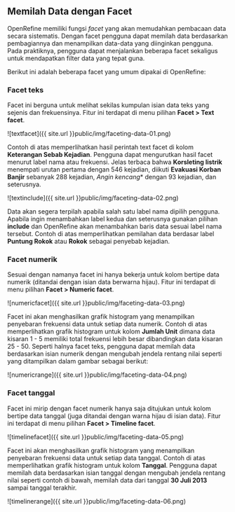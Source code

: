Memilah Data dengan Facet
-------------------------

OpenRefine memiliki fungsi *facet* yang akan memudahkan pembacaan data secara sistematis. Dengan facet pengguna dapat memilah data berdasarkan pembagiannya dan menampilkan data-data yang diinginkan pengguna. Pada praktiknya, pengguna dapat menjalankan beberapa facet sekaligus untuk mendapatkan filter data yang tepat guna.

Berikut ini adalah beberapa facet yang umum dipakai di OpenRefine:

### Facet teks

Facet ini berguna untuk melihat sekilas kumpulan isian data teks yang sejenis dan frekuensinya.
Fitur ini terdapat di menu pilihan **Facet > Text facet**.

![textfacet]({{ site.url }}public/img/faceting-data-01.png)

Contoh di atas memperlihatkan hasil perintah text facet di kolom **Keterangan Sebab Kejadian**. Pengguna dapat mengurutkan hasil facet menurut label nama atau frekuensi. Jelas terbaca bahwa **Korsleting listrik** menempati urutan pertama dengan 546 kejadian, diikuti **Evakuasi Korban Banjir** sebanyak 288 kejadian, *Angin kencang** dengan 93 kejadian, dan seterusnya.

![textinclude]({{ site.url }}public/img/faceting-data-02.png)

Data akan segera terpilah apabila salah satu label nama dipilih pengguna. Apabila ingin menambahkan label kedua dan seterusnya gunakan pilihan **include** dan OpenRefine akan menambahkan baris data sesuai label nama tersebut. Contoh di atas memperlihatkan pemilahan data berdasar label **Puntung Rokok** atau **Rokok** sebagai penyebab kejadian.

### Facet numerik

Sesuai dengan namanya facet ini hanya bekerja untuk kolom bertipe data numerik (ditandai dengan isian data berwarna hijau). Fitur ini terdapat di menu pilihan **Facet > Numeric facet**.

![numericfacet]({{ site.url }}public/img/faceting-data-03.png)

Facet ini akan menghasilkan grafik histogram yang menampilkan penyebaran frekuensi data untuk setiap data numerik. Contoh di atas memperlihatkan grafik histogram untuk kolom **Jumlah Unit** dimana data kisaran 1 - 5 memiliki total frekuensi lebih besar dibandingkan data kisaran 25 - 50.
Seperti halnya facet teks, pengguna dapat memilah data berdasarkan isian numerik dengan mengubah jendela rentang nilai seperti yang ditampilkan dalam gambar sebagai berikut:

![numericrange]({{ site.url }}public/img/faceting-data-04.png)

### Facet tanggal

Facet ini mirip dengan facet numerik hanya saja ditujukan untuk kolom bertipe data tanggal (juga ditandai dengan warna hijau di isian data). Fitur ini terdapat di menu pilihan **Facet > Timeline facet**.

![timelinefacet]({{ site.url }}public/img/faceting-data-05.png)

Facet ini akan menghasilkan grafik histogram yang menampilkan penyebaran frekuensi data untuk setiap data tanggal. Contoh di atas memperlihatkan grafik histogram untuk kolom **Tanggal**.
Pengguna dapat memilah data berdasarkan isian tanggal dengan mengubah jendela rentang nilai seperti contoh di bawah, memilah data dari tanggal **30 Juli 2013** sampai tanggal terakhir.

![timelinerange]({{ site.url }}public/img/faceting-data-06.png)